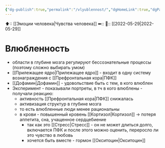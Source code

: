 ```yaml
---
{"dg-publish":true,"permalink":"/vlyublennost/","dgHomeLink":true,"dgPassFrontmatter":false}
---
```



⬆:: [[Эмоции человека|Чувства человека]]
⬅:: 
📅:: [[2022-05-29|2022-05-29]]

# Влюбленность
- области в глубине мозга регулируют бессознательные процессы (поэтому сложно выбирать умом)
- [[Прилежащее ядро|Прилежащее ядро]] - входит в одну систему вознаграждения с [[Префронтальная кора|ПФК]]
- [[Дофамин|Дофамин]] - удовольствие быть с тем, в кого влюблен
- Эксперимент - показывали портреты, в тч в кого влюблены - получали реакцию:
	- активность [[Префронтальная кора|ПФК]] снижалась
	- активизация структур в глубине мозга
	- то есть влюбленные люди менее рациональны
	- в крови - повышенный кровень [[Кортизол|Кортизол]] -> потеря аппетита, сна, учащенное сердцебиение
		- так как это [[Стресс|Стресс]] - он не может длиться долго, включается ПФК и после этого можно оценить, переросло ли это чувство в любовь
		- хочется быть вместе - гормон [[Окситоцин|Окситоцин]]

